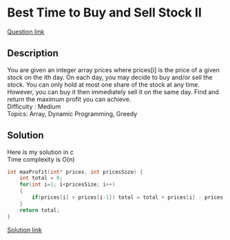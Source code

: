 # Best Time to Buy and Sell Stock II
[Question link](https://leetcode.com/problems/best-time-to-buy-and-sell-stock-ii/description/)

## Description
You are given an integer array prices where prices[i] is the price of a given stock on the ith day. On each day, you may decide to buy and/or sell the stock. 
You can only hold at most one share of the stock at any time. However, you can buy it then immediately sell it on the same day. Find and return the maximum profit you can achieve.
<br>Difficuity : Medium
<br>Topics: Array, Dynamic Programming, Greedy

## Solution
Here is my solution in c
<br>Time complexity is O(n)
```C
int maxProfit(int* prices, int pricesSize) {
    int total = 0;
    for(int i=1; i<pricesSize; i++)
    {
        if(prices[i] > prices[i-1]) total = total + prices[i] - prices[i-1];
    }
    return total;
}
```
[Solution link](https://github.com/SJieNg123/Code-practice/blob/main/Leetcode/Problem122%20-%20Best%20Time%20to%20Buy%20Stock%20II.c)
